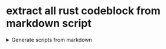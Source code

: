 # extract all rust codeblock from markdown script

<details>
    <summary>Generate scripts from markdown</summary>

## first step - extract all rust code block from markdown file

> generate four script to extract code block
> 01_generate_extract_rust_codeblock_from_md.sh => generate next script
> 02_extract_rust_codeblocks_from_markdown.sh
> 03_generate_starter_script.sh
> 04_run_all_generate_starter_script.sh

- bash command : mkdir -p
-- To create new directories if they do not exist and ignore the command if they do (no error message) use

```bash
#!/usr/bin/env bash
set -e
#xuo
export SCRIPT_FILE="01_generate_extract_rust_codeblock_from_md.sh"
export SCRIPT_DIR="utilities"
mkdir -p ./"$SCRIPT_DIR";
cat << EoF > ./$SCRIPT_DIR/$SCRIPT_FILE
#!/usr/bin/env bash
# check minimum one argument is present
if [[ \$# -eq 0 ]] ; then
    echo 'No source markdown file as first argument is specified';
    exit 1
fi
export MD_SCRIPT="\$1"
export SCRIPTS_OUTPUT="./utilities/02_extract_rust_codeblocks_from_markdown.sh";
export DIRECTORY_OUTPUT="./examples";
# test markdown file exits
if [ -f ./"\$MD_SCRIPT" ]; then
    echo "MD_SCRIPT exists => \$MD_SCRIPT.";
else
    echo "File does not exist => \$MD_SCRIPT.";
    return;
fi
echo "DIRECTORY_OUTPUT directory => \$DIRECTORY_OUTPUT";
echo "cleanup => \$DIRECTORY_OUTPUT";
[ -d \$DIRECTORY_OUTPUT ] && rm -fr "\$DIRECTORY_OUTPUT";
echo "create new: mkdir   => \$DIRECTORY_OUTPUT";
[ -d \$DIRECTORY_OUTPUT ] || mkdir "\$DIRECTORY_OUTPUT";
echo "cleanup => \$SCRIPTS_OUTPUT";
[ -f \$SCRIPTS_OUTPUT ] && rm "\$SCRIPTS_OUTPUT";
echo "create script_output =>\$SCRIPTS_OUTPUT";
# create new file
printf "\n" >\$SCRIPTS_OUTPUT && \
# add shebang
sed -i '1 i\#\!\/usr\/bin\/env bash' \$SCRIPTS_OUTPUT;
# add settings
sed -i '2 i\set -exuo' \$SCRIPTS_OUTPUT;
sed -n '/^\`\`\`rust/,/^\`\`\`/ p' <"\$MD_SCRIPT"| \
sed '\/^\`\`\`/ d' >> \$SCRIPTS_OUTPUT;#!/usr/bin/env bash
```

## 2nd version

```bash
set -e
#xuo
export SCRIPT_FILE="01_generate_extract_rust_codeblock_from_md.sh"
export SCRIPT_DIR="utilities"
mkdir -p $SCRIPT_DIR
cat << EoF > ./$SCRIPT_DIR/$SCRIPT_FILE
#!/usr/bin/env bash
# check minimum one argument is present
if [ \$# -eq 0 ] ; then
    echo "No source markdown file as first argument is specified.";
    exit 1
fi
export MD_SCRIPT="\$1"
export SCRIPTS_OUTPUT="./utilities/02_extract_rust_codeblocks_from_markdown.sh";
export DIRECTORY_OUTPUT="./examples";
# test markdown file exits
if [ -f ./"\$MD_SCRIPT" ]; then
    echo "MD_SCRIPT exists => \$MD_SCRIPT.";
else
    echo "File does not exist => \$MD_SCRIPT.";
    return;
fi
echo "DIRECTORY_OUTPUT directory => \$DIRECTORY_OUTPUT";
echo "cleanup => \$DIRECTORY_OUTPUT";
[ -d \$DIRECTORY_OUTPUT ] && rm -fr "\$DIRECTORY_OUTPUT";
echo "create new: mkdir   => \$DIRECTORY_OUTPUT";
[ -d \$DIRECTORY_OUTPUT ] || mkdir "\$DIRECTORY_OUTPUT";
echo "cleanup => \$SCRIPTS_OUTPUT";
[ -f \$SCRIPTS_OUTPUT ] && rm "\$SCRIPTS_OUTPUT";
echo "create script_output =>\$SCRIPTS_OUTPUT";
printf "\n" >\$SCRIPTS_OUTPUT && sed -i '1 i\#\!\/usr\/bin\/env bash' \$SCRIPTS_OUTPUT;
# sed -n '/^\\\`\\\`\\\`rust/,/^\\\`\\\`\\\`/ p' <"\$MD_SCRIPT"| \
# sed '\/^\\\`\\\`\\\`/ d' >> \$SCRIPTS_OUTPUT;
sed -n "/^\\\`\\\`\\\`rust/,/^\\\`\\\`\\\`/ p" <"\$MD_SCRIPT"| sed "/^\\\`\\\`\\\`/ d" >> "\$SCRIPTS_OUTPUT";
EoF

ls -l \$SCRIPTS_OUTPUT;
# /bin/ls -ls "\$SCRIPTS_OUTPUT" | awk '{print "",\$10,\$7,\$8,\$9}';
# date +"%B %d %H:%M";
```

## next step - run generate script

```bash
#!/usr/bin/env bash
# change to PROJECT_FOLDER
sh +x ./utilities/01_generate_extract_rust_codeblock_from_md.sh
```

```bash
.
.
create script_output =>./utilities/02_extract_rust_codeblocks_from_markdown.sh
.
.

```

## next step - run generated example script

```bash
#!/usr/bin/env bash
# change to PROJECT_FOLDER
sh +x ./utilities/02_extract_rust_codeblocks_from_markdown.sh
```

> [bash manual](https://www.gnu.org/software/bash/manual/html_node/The-Set-Builtin.html)

## next step - extract generate starter scripts from each example

```bash
export SCRIPT_FILE="03_generate_starter_script.sh"
export SCRIPT_DIR="utilities"
cat << EoF > ./$SCRIPT_DIR/$SCRIPT_FILE
#!/usr/bin/env bash
#show command line
# set -x
FILES_DIR="examples";
SCRIPT_TARGET_DIR="run_examples";
# test SCRIPT_TARGET_DIR exits if MOT create it
[ ! -d \$SCRIPT_TARGET_DIR ] && mkdir \$SCRIPT_TARGET_DIR
# loop
for FILE_NAME in "\$FILES_DIR"/*.rs;
do
    echo "";
    echo "START => Processing \$FILE_NAME file...";
    if echo "\$FILE_NAME"| grep -q 'rs' ;then

        # echo "FILE_NAME => \$FILE_NAME";
        # SCRIPT_FILE_NAME="$(basename "\$FILE_NAME")";
        # echo "generate SCRIPT_FILE => \$STARTER_FILES_DIR/\$(basename "\$FILE_NAME")";
        # echo "script_file_name => \$SCRIPT_FILE_NAME";

        PLAIN_NAME="\$(echo "\$(basename "\$FILE_NAME")" | cut -d . -f 1)"
        echo "PLAIN_NAME => \$PLAIN_NAME";

        SCRIPT_FILE_NAME="\$PLAIN_NAME.sh";
        echo "SCRIPT_FILE_NAME => \$SCRIPT_FILE_NAME"

        echo "path/script_name => => ./\$SCRIPT_TARGET_DIR/\$SCRIPT_FILE_NAME";

        # generate new file
        printf "\n" >"./\$SCRIPT_TARGET_DIR/\$SCRIPT_FILE_NAME";

        # add shebang
        sed -i '1 i\#\!\/usr\/bin\/env bash' "./\$SCRIPT_TARGET_DIR/\$SCRIPT_FILE_NAME";
        # add set -exuo
        # maybe to much
        # sed -i '2 i\set -exuo' "./\$SCRIPT_TARGET_DIR/\$SCRIPT_FILE_NAME";
        # add codeblock
        sed -n '/^\/\*/,/^\*\// p' <"\$FILE_NAME" >>"./\$SCRIPT_TARGET_DIR/\$SCRIPT_FILE_NAME";

        # remove
        # codeblock marker
        # before code block
        sed -i 's/^\/\*//' "./\$SCRIPT_TARGET_DIR/\$SCRIPT_FILE_NAME";
        # after codeblock
        sed -i 's/^\*\///' "./\$SCRIPT_TARGET_DIR/\$SCRIPT_FILE_NAME";
        # git push - minimize from too many git push during run
        sed -i 's/git push//' "./\$SCRIPT_TARGET_DIR/\$SCRIPT_FILE_NAME";
    else
        echo "NOT *.rs script => \$FILE_NAME";
        echo "next file ";
    fi
    #FINISHED
    echo "FINISH => Processing \$SCRIPT_FILE_NAME file...";
    echo "";
done
echo "check return code !!!"
echo "echo \\\$?";

EoF
```

## next step - run generate starter script

```bash
#!/usr/bin/env bash
# change to PROJECT_FOLDER
sh +x ./utilities/03_generate_starter_script.sh
```

## next step - run all generated starter script for each examples

```bash
#!/usr/bin/env bash
export SCRIPT_FILE="04_run_all_generate_starter_script.sh"
export SCRIPT_DIR="utilities"
cat << EoF > ./$SCRIPT_DIR/$SCRIPT_FILE
#!/usr/bin/env bash
FILES_DIRECTORY="run_examples";
FILES_DIRECTORY_ALL="run_all_examples";
# test FILES_DIRECTORY_ALL is exits IF MOT create it
[ ! -d \$FILES_DIRECTORY_ALL ] && mkdir \$FILES_DIRECTORY_ALL
# copy starter files and modify
# cp -a ./run_examples/ ./run_all_examples
cp -a ./"\$FILES_DIRECTORY"/* ./"\$FILES_DIRECTORY_ALL"

# build all example
cargo build;

for FILE_NAME in "\$FILES_DIRECTORY_ALL"/*;
   do
   # comment cargo check for each starter script
   # avoid double/multiple run cargo check
   sed -i 's/^cargo check/# cargo check/' "./\$FILE_NAME";
   # remove/comment cargo clippy , cargo check for each starter script
   # avoid double/multiple run cargo clippy
   sed -i 's/^cargo clippy/# cargo clippy/' "./\$FILE_NAME";
   # remove/comment cargo fmt for each starter script
   # avoid unnecessary fmt not save any change
   sed -i 's/^cargo fmt/# cargo fmt/' "./\$FILE_NAME";
   # avoid unnecessary git action script already save inside md file
   sed -i 's/^git/# git/' "./\$FILE_NAME";
   echo "Processing \$FILE_NAME file...";
   if echo "\$FILE_NAME"| grep -q 'sh' ;then
    echo "";
    echo "#################";
    echo "start => \$FILE_NAME";
    echo "#################";
    echo "";
    # shellcheck source=/dev/null
    EXIT_CODE=source sh +x "\$FILE_NAME";
    echo "";
    echo "#################";
    echo "finished ..";
    printf "ExitCode => %s  <= %s \n" "\$EXIT_CODE" "\$FILE_NAME";
    echo "#################";
    echo "";
   else
    echo "NOT *.sh script => \$FILE_NAME ";
    echo "next file ";
   fi
done;
echo "finished ..";


EoF
```

## next step - run starter script

```bash
#!/usr/bin/env bash
# change to PROJECT_FOLDER
sh +x ./utilities/04_run_all_generate_starter_script.sh
```

## next step - project cleanup

```bash
#!/usr/bin/env bash
export SCRIPT_FILE="99_project_cleanup.sh"
export SCRIPT_DIR="utilities"
cat << EoF > ./$SCRIPT_DIR/$SCRIPT_FILE
#!/usr/bin/env bash
echo "Do you want cleanup this project ? Type => yes";
read -r  clean_up;
if [ "$clean_up" = "yes" ];then
  echo "cleanup" && \
  cargo clean && \
  cargo clean --release
  ls -l ./target
else
  echo "Do nothing. By :-)";
fi

EoF
```

## next step - run cleanup script

```bash
#!/usr/bin/env bash
# change to PROJECT_FOLDER
sh +x ./utilities/99_project_cleanup.sh
```

## nice knowing - run rust script with Cargo.toml from [another](https://www.nativespeakeronline.com/confusing-words/the-difference-between-another-other-and-different) / different path

```bash
#!/usr/bin/env bash
cd && \
cd /tmp && \
cargo run \
--manifest-path /home/trapapa/rust_errors_handling/Cargo.toml \
--example 03_err_use_fallback_value
```

## nice knowing - create new script with shebang

```bash
#!/usr/bin/env bash
FILE="/tmp/shebang_insert.sh";
printf "\n" >$FILE && sed -i '1 i\#\!\/usr\/bin\/env bash' $FILE && \
cat $FILE;
```

</details>
